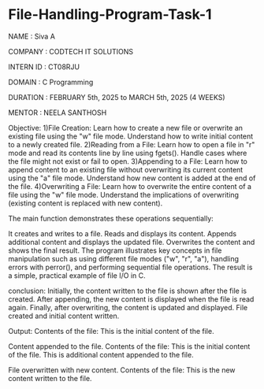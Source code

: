 # File-Handling-Program-Task-1
NAME : Siva A

COMPANY : CODTECH IT SOLUTIONS

INTERN ID : CT08RJU

DOMAIN :  C Programming

DURATION : FEBRUARY 5th, 2025 to MARCH 5th, 2025 (4 WEEKS)

MENTOR : NEELA SANTHOSH

Objective:
1)File Creation:
Learn how to create a new file or overwrite an existing file using the "w" file mode.
Understand how to write initial content to a newly created file.
2)Reading from a File:
Learn how to open a file in "r" mode and read its contents line by line using fgets().
Handle cases where the file might not exist or fail to open.
3)Appending to a File:
Learn how to append content to an existing file without overwriting its current content using the "a" file mode.
Understand how new content is added at the end of the file.
4)Overwriting a File:
Learn how to overwrite the entire content of a file using the "w" file mode.
Understand the implications of overwriting (existing content is replaced with new content).

The main function demonstrates these operations sequentially:

It creates and writes to a file.
Reads and displays its content.
Appends additional content and displays the updated file.
Overwrites the content and shows the final result.
The program illustrates key concepts in file manipulation such as using different file modes ("w", "r", "a"), handling errors with perror(), and performing sequential file operations. The result is a simple, practical example of file I/O in C.

conclusion:
Initially, the content written to the file is shown after the file is created.
After appending, the new content is displayed when the file is read again.
Finally, after overwriting, the content is updated and displayed.
File created and initial content written. 

Output: 
Contents of the file:
This is the initial content of the file.

Content appended to the file.
Contents of the file:
This is the initial content of the file.
This is additional content appended to the file.

File overwritten with new content.
Contents of the file:
This is the new content written to the file.


